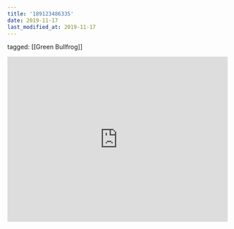 ```yaml
---
title: '189123486335'
date: 2019-11-17
last_modified_at: 2019-11-17
---
```

tagged: [[Green Bullfrog]]
<iframe allow="accelerometer; autoplay; clipboard-write; encrypted-media; gyroscope; picture-in-picture" allowfullscreen="" frameborder="0" height="375" id="youtube_iframe" src="https://www.youtube.com/embed/vp6sfXaQ9dw?feature=oembed&amp;enablejsapi=1&amp;origin=https://safe.txmblr.com&amp;wmode=opaque" width="500"></iframe>